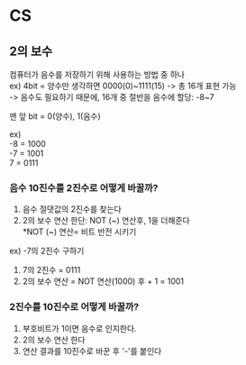 # CS
## 2의 보수

컴퓨터가 음수를 저장하기 위해 사용하는 방법 중 하나<br>
ex) 4bit = 양수만 생각하면 0000(0)~1111(15) -> 총 16개 표현 가능<br>
-> 음수도 필요하기 때문에, 16개 중 절반을 음수에 할당: -8~7<br>

맨 앞 bit = 0(양수), 1(음수)

ex) <br>
-8 = 1000 <br>
-7 = 1001 <br>
7 = 0111

### 음수 10진수를 2진수로 어떻게 바꿀까?
1. 음수 절댓값의 2진수를 찾는다
2. 2의 보수 연산 한단: NOT (~) 연산후, 1을 더해준다<br>
*NOT (~) 연산= 비트 반전 시키기

ex) -7의 2진수 구하기
1. 7의 2진수 = 0111
2. 2의 보수 연산 = NOT 연산(1000) 후 + 1 = 1001

### 2진수를 10진수로 어떻게 바꿀까?
1. 부호비트가 1이면 음수로 인지한다.
2. 2의 보수 연산 한다
3. 연산 결과를 10진수로 바꾼 후 '-'를 붙인다
 